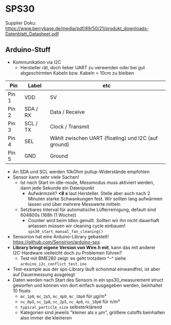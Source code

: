 # SPS30
Supplier Doku: https://www.berrybase.de/media/pdf/89/50/21/produkt_downloads-Datenblatt_Datasheet.pdf

## Arduino-Stuff
- Kommunikation via I2C
  - Hersteller rät, doch lieber UART zu verwenden oder bei gut abgeschirmten Kabeln bzw. Kabeln < 10cm zu bleiben

|Pin|Label|etc|
|---|---|---|
|Pin 1|VDD|5V|
|Pin 2|SDA / RX|Data / Receive|
|Pin 3|SCL / TX|Clock / Transmit|
|Pin 4|SEL|Wählt zwischen UART (floating) und I2C (auf ground)|
|Pin 5|GND|Ground|

- An SDA und SCL werden 10kOhm pullup-Widerstände empfohlen
- Sensor kann sehr viele Sachen!
  - Ist nach Start im idle-mode, Messmodus muss aktiviert werden, dann jede Sekunde ein Datenpunkt
    - Aufwärmzeit? **<8 s** laut Hersteller. Stelle aber auch nach 2 Minuten starke Schwankungen fest. Wir sollten lang aufwärmen lassen und über mehrere Messwerte mitteln
  - Setzbares Interval für automatische Lüfterreinigung, default sind 604800s (168h (1 Woche))
    - Counter wird beim Idlen genullt. Sollten wir ihn nicht dauerhaft anlassen müssen wir cleaning cycle einbauen! `sps30_start_manual_fan_cleaning()`
- Sensorion hat eine Arduino-Library gebastelt! https://github.com/Sensirion/arduino-sps
- **Library bringt eigene Version von Wire.h mit**, kann das mit anderer I2C-Hardware vielleicht doch zu Problemen führen?
  - Test mit BME280 zeigt: es geht trotzdem ^-^ siehe `arduino_i2c_conflict_test.ino`
- Test-example aus der sps-Library läuft schonmal einwandfrei, ist aber auf Dauermessung ausgelegt
- Daten werden nach Start des Sensors in ein sps30_measurement struct geworfen und können von dort einfach ausgegeben werden, beinhaltet 10 floats
  - `mc_1p0`, `mc_2p5`, `mc_4p0`, `mc_10p0` für µg/m³
  - `nc_0p5`, `nc_1p0`, `nc_2p5`, `nc_4p0`, `nc_10p0` für n/m³
  - `typical_particle_size` selbsterklärend
  - Kategorien sind jeweils "kleiner als x µm", größere cutoffs beinhalten also immer die kleineren

